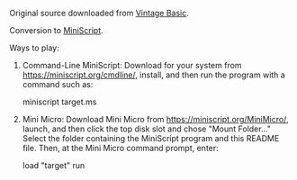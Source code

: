Original source downloaded from [Vintage Basic](http://www.vintage-basic.net/games.html).

Conversion to [MiniScript](https://miniscript.org).

Ways to play:

1. Command-Line MiniScript:
Download for your system from https://miniscript.org/cmdline/, install, and then run the program with a command such as:

	miniscript target.ms

2. Mini Micro:
Download Mini Micro from https://miniscript.org/MiniMicro/, launch, and then click the top disk slot and chose "Mount Folder..."  Select the folder containing the MiniScript program and this README file.  Then, at the Mini Micro command prompt, enter:

	load "target"
	run